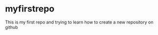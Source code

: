 myfirstrepo
===========

This is my first repo and trying to learn how to create a new repository on github
